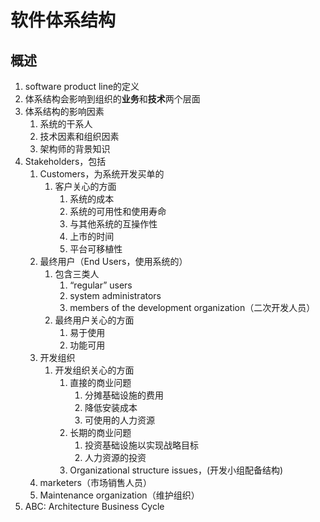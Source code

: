 # 软件体系结构

## 概述

1. software product line的定义
2. 体系结构会影响到组织的**业务**和**技术**两个层面
3. 体系结构的影响因素
   1. 系统的干系人
   2. 技术因素和组织因素
   3. 架构师的背景知识
4. Stakeholders，包括
   1. Customers，为系统开发买单的
      1. 客户关心的方面
         1. 系统的成本
         2. 系统的可用性和使用寿命
         3. 与其他系统的互操作性
         4. 上市的时间
         5. 平台可移植性
   2. 最终用户（End Users，使用系统的）
      1. 包含三类人
         1. “regular” users
         2. system administrators
         3. members of the development organization（二次开发人员）
      2. 最终用户关心的方面
         1. 易于使用
         2. 功能可用
   3. 开发组织
      1. 开发组织关心的方面
         1. 直接的商业问题
            1. 分摊基础设施的费用
            2. 降低安装成本
            3. 可使用的人力资源
         2. 长期的商业问题
            1. 投资基础设施以实现战略目标
            2. 人力资源的投资
         3. Organizational structure issues，(开发小组配备结构)
   4. marketers（市场销售人员）
   5. Maintenance organization（维护组织）
5. ABC: Architecture Business Cycle 

